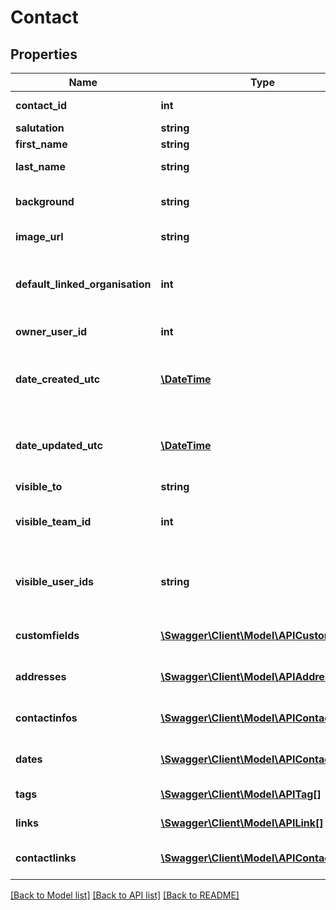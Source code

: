 # Contact

## Properties
Name | Type | Description | Notes
------------ | ------------- | ------------- | -------------
**contact_id** | **int** | Unique ID for the Contact record | [optional] 
**salutation** | **string** | Salutation | [optional] 
**first_name** | **string** | First/Given Name | [optional] 
**last_name** | **string** | Last/Family/Surname of the Contact | [optional] 
**background** | **string** | Additional background information | [optional] 
**image_url** | **string** | URL of the Image for the Contact. | [optional] 
**default_linked_organisation** | **int** | Unique key of the Organisation linked to the Contact, must be a valid ORGANISATION_ID | [optional] 
**owner_user_id** | **int** | User ID of the Contact owner | [optional] 
**date_created_utc** | [**\DateTime**](\DateTime.md) | Date and time Contact record created, as Coordinated Universal Time | [optional] 
**date_updated_utc** | [**\DateTime**](\DateTime.md) | Date and time Contact record updated, as Coordinated Universal Time | [optional] 
**visible_to** | **string** | Visible To | [optional] 
**visible_team_id** | **int** | If VISIBLE_TO is &#39;Team&#39;, then this should be a TEAM_ID | [optional] 
**visible_user_ids** | **string** | If VISIBLE_TO is &#39;Individuals, this should be a comma separated list of user IDs | [optional] 
**customfields** | [**\Swagger\Client\Model\APICustomField[]**](APICustomField.md) | Set of custom fields attached to the Contact | [optional] 
**addresses** | [**\Swagger\Client\Model\APIAddress[]**](APIAddress.md) | Set of addresses attached to the Contact | [optional] 
**contactinfos** | [**\Swagger\Client\Model\APIContactInfo[]**](APIContactInfo.md) | Set of contact infos attached to the Contact | [optional] 
**dates** | [**\Swagger\Client\Model\APIContactDate[]**](APIContactDate.md) | Set of dates to remember attached to the Contact | [optional] 
**tags** | [**\Swagger\Client\Model\APITag[]**](APITag.md) | Set of tags attached to the Contact | [optional] 
**links** | [**\Swagger\Client\Model\APILink[]**](APILink.md) | Set of links attached to the Contact | [optional] 
**contactlinks** | [**\Swagger\Client\Model\APIContactLink[]**](APIContactLink.md) | Set of links to other contacts attached to the Contact | [optional] 

[[Back to Model list]](../README.md#documentation-for-models) [[Back to API list]](../README.md#documentation-for-api-endpoints) [[Back to README]](../README.md)



